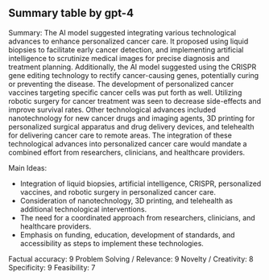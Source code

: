 ## Summary table by gpt-4
Summary: 
The AI model suggested integrating various technological advances to enhance personalized cancer care. It proposed using liquid biopsies to facilitate early cancer detection, and implementing artificial intelligence to scrutinize medical images for precise diagnosis and treatment planning. Additionally, the AI model suggested using the CRISPR gene editing technology to rectify cancer-causing genes, potentially curing or preventing the disease. The development of personalized cancer vaccines targeting specific cancer cells was put forth as well. Utilizing robotic surgery for cancer treatment was seen to decrease side-effects and improve survival rates. Other technological advances included nanotechnology for new cancer drugs and imaging agents, 3D printing for personalized surgical apparatus and drug delivery devices, and telehealth for delivering cancer care to remote areas. The integration of these technological advances into personalized cancer care would mandate a combined effort from researchers, clinicians, and healthcare providers.

Main Ideas: 
- Integration of liquid biopsies, artificial intelligence, CRISPR, personalized vaccines, and robotic surgery in personalized cancer care.
- Consideration of nanotechnology, 3D printing, and telehealth as additional technological interventions.
- The need for a coordinated approach from researchers, clinicians, and healthcare providers.
- Emphasis on funding, education, development of standards, and accessibility as steps to implement these technologies.

Factual accuracy: 9
Problem Solving / Relevance: 9
Novelty / Creativity: 8 
Specificity: 9
Feasibility: 7